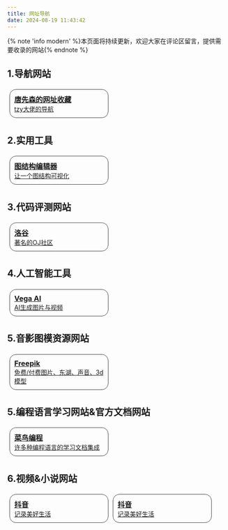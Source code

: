 ```yaml
---
title: 网址导航
date: 2024-08-19 11:43:42
---
```


{% note 'info modern' %}本页面将持续更新，欢迎大家在评论区留言，提供需要收录的网站{% endnote %}

<h2>1.导航网站</h2>
<div style="display: flex;flex-wrap: wrap;justify-content: flex-start;align-items: stretch;" >
    <a target="_blank" rel="noopener" href="https://nav.fe32.top" style="width:225px;border:1px solid #42444a;border-radius:15px;padding:0px;margin:5px">
        <div style="padding:10px" >
            <!-- <img src="" style="border-radius:10px;margin:0px;padding:0px;display:flex"> -->
            <h3 style="margin:0px">唐先森的网址收藏</h3>
            <span style="margin:0px">tzy大佬的导航</span>
        </div>
    </a>
</div>
<h2>2.实用工具</h2>
<div style="display: flex;flex-wrap: wrap;justify-content: flex-start;align-items: stretch;" >
    <a target="_blank" rel="noopener" href="https://csacademy.com/app/graph_editor/" style="width:225px;border:1px solid #42444a;border-radius:15px;padding:0px;margin:5px">
        <div style="padding:10px" >
            <!-- <img src="" style="border-radius:10px;margin:0px;padding:0px;display:flex"> -->
            <h3 style="margin:0px">图结构编辑器</h3>
            <span style="margin:0px">让一个图结构可视化</span>
        </div>
    </a>
</div>
<h2>3.代码评测网站</h2>
<div style="display: flex;flex-wrap: wrap;justify-content: flex-start;align-items: stretch;" >
    <a target="_blank" rel="noopener" href="https://www.luogu.com.cn" style="width:225px;border:1px solid #42444a;border-radius:15px;padding:0px;margin:5px">
        <div style="padding:10px" >
            <!-- <img src="" style="border-radius:10px;margin:0px;padding:0px;display:flex"> -->
            <h3 style="margin:0px">洛谷</h3>
            <span style="margin:0px">著名的OJ社区</span>
        </div>
    </a>
</div>
<h2>4.人工智能工具</h2>
<div style="display: flex;flex-wrap: wrap;justify-content: flex-start;align-items: stretch;" >
    <a target="_blank" rel="noopener" href="https://applet.rightbrainai.cn/" style="width:225px;border:1px solid #42444a;border-radius:15px;padding:0px;margin:5px">
        <div style="padding:10px" >
            <!-- <img src="" style="border-radius:10px;margin:0px;padding:0px;display:flex"> -->
            <h3 style="margin:0px">Vega AI</h3>
            <span style="margin:0px">AI生成图片与视频</span>
        </div>
    </a>
</div>
<h2>5.音影图模资源网站</h2>
<div style="display: flex;flex-wrap: wrap;justify-content: flex-start;align-items: stretch;" >
    <a target="_blank" rel="noopener" href="https://www.freepik.com/" style="width:225px;border:1px solid #42444a;border-radius:15px;padding:0px;margin:5px">
        <div style="padding:10px" >
            <!-- <img src="" style="border-radius:10px;margin:0px;padding:0px;display:flex"> -->
            <h3 style="margin:0px">Freepik</h3>
            <span style="margin:0px">免费/付费图片、东湖、声音、3d模型</span>
        </div>
    </a>
</div>
<h2>5.编程语言学习网站&官方文档网站</h2>
<div style="display: flex;flex-wrap: wrap;justify-content: flex-start;align-items: stretch;" >
    <a target="_blank" rel="noopener" href="https://runoob.com/" style="width:225px;border:1px solid #42444a;border-radius:15px;padding:0px;margin:5px">
        <div style="padding:10px" >
            <!-- <img src="" style="border-radius:10px;margin:0px;padding:0px;display:flex"> -->
            <h3 style="margin:0px">菜鸟编程</h3>
            <span style="margin:0px">许多种编程语言的学习文档集成</span>
        </div>
    </a>
</div>
<h2>6.视频&小说网站</h2>
<div style="display: flex;flex-wrap: wrap;justify-content: flex-start;align-items: stretch;" >
    <a target="_blank" rel="noopener" href="https://www.douyin.com/" style="width:225px;border:1px solid #42444a;border-radius:15px;padding:0px;margin:5px">
        <div style="padding:10px" >
            <!-- <img src="" style="border-radius:10px;margin:0px;padding:0px;display:flex"> -->
            <h3 style="margin:0px">抖音</h3>
            <span style="margin:0px">记录美好生活</span>
        </div>
    </a>
    <a target="_blank" rel="noopener" href="https://www.douyin.com/" style="width:225px;border:1px solid #42444a;border-radius:15px;padding:0px;margin:5px">
        <div style="padding:10px" >
            <!-- <img src="" style="border-radius:10px;margin:0px;padding:0px;display:flex"> -->
            <h3 style="margin:0px">抖音</h3>
            <span style="margin:0px">记录美好生活</span>
        </div>
    </a>
</div>


